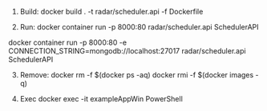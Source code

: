 ﻿1) Build:
docker build . -t radar/scheduler.api -f Dockerfile

2) Run:
docker container run -p 8000:80 radar/scheduler.api SchedulerAPI

docker container run -p 8000:80 -e CONNECTION_STRING=mongodb://localhost:27017 radar/scheduler.api SchedulerAPI


3) Remove:
docker rm -f $(docker ps -aq)
docker rmi -f $(docker images -q)

4) Exec
docker exec -it exampleAppWin PowerShell